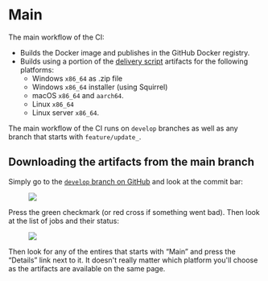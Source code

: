 # Main
The main workflow of the CI:

*   Builds the Docker image and publishes in the GitHub Docker registry.
*   Builds using a portion of the [delivery script](../../Build%20deliveries%20locally.md) artifacts for the following platforms:
    *   Windows `x86_64` as .zip file
    *   Windows `x86_64` installer (using Squirrel)
    *   macOS `x86_64` and `aarch64`.
    *   Linux `x86_64`
    *   Linux server `x86_64`.

The main workflow of the CI runs on `develop` branches as well as any branch that starts with `feature/update_`.

## Downloading the artifacts from the main branch

Simply go to the [`develop` branch on GitHub](https://github.com/TriliumNext/Trilium) and look at the commit bar:

<figure class="image"><img src="Main_image.png"></figure>

Press the green checkmark (or red cross if something went bad). Then look at the list of jobs and their status:

<figure class="image"><img src="1_Main_image.png"></figure>

Then look for any of the entires that starts with “Main” and press the “Details” link next to it. It doesn't really matter which platform you'll choose as the artifacts are available on the same page.